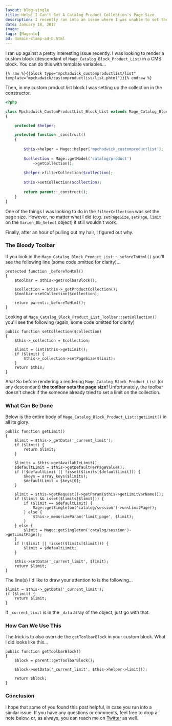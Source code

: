 ```yaml
---
layout: blog-single
title: Help! I Can't Set A Catalog Product Collection's Page Size
description: I recently ran into an issue where I was unable to set the page size on a product collection. Here I outline the issue I ran into.
date: January 18, 2017
image: 
tags: [Magento]
ad: domain-clamp-ad-b.html
---
```


I ran up against a pretty interesting issue recently. I was looking to render a custom block (descendant of `Mage_Catalog_Block_Product_List`) in a CMS block. You can do this with template variables...

```
{% raw %}{{block type="mpchadwick_customproductlist/list" template="mpchadwick/customproductlist/list.phtml"}}{% endraw %}
```

Then, in my custom product list block I was setting up the collection in the constructor.

```php
<?php

class Mpchadwick_CustomProductList_Block_List extends Mage_Catalog_Block_Product_List
{

    protected $helper;

    protected function _construct()
    {
    
        $this->helper = Mage::helper('mpchadwick_customproductlist');
        
        $collection = Mage::getModel('catalog/product')
            ->getCollection();
        
        $helper->filterCollection($collection);       
        
        $this->setCollection($collection);
         
        return parent::_construct();
    }
}
```

One of the things I was looking to do in the `filterCollection` was set the page size. However, no matter what I did (e.g. `setPageSize`, `setPage`, `limit` on the `Varien_Db_Select` object) it still wouldn't work.

Finally, after an hour of pulling out my hair, I figured out why.

<!-- excerpt_separator -->

### The Bloody Toolbar

If you look in the `Mage_Catalog_Block_Product_List::_beforeToHtml()` you'll see the following line (some code omitted for clarity)...

```php?start_inline=true
protected function _beforeToHtml()
{
    $toolbar = $this->getToolbarBlock();

    $collection = $this->_getProductCollection();
    $toolbar->setCollection($collection);

    return parent::_beforeToHtml();
}
```

Looking at `Mage_Catalog_Block_Product_List_Toolbar::setCollection()` you'll see the following (again, some code omitted for clarity)

```php?start_inline=true
public function setCollection($collection)
{
    $this->_collection = $collection;

    $limit = (int)$this->getLimit();
    if ($limit) {
        $this->_collection->setPageSize($limit);
    }
    return $this;
}
```

Aha! So before rendering a rendering `Mage_Catalog_Block_Product_List` (or any descendant) **the toolbar sets the page size!** Unfortunately, the toolbar doesn't check if the someone already tried to set a limit on the collection.

### What Can Be Done

Below is the entire body of `Mage_Catalog_Block_Product_List::getLimit()` in all its glory.

```php?start_inline=true
public function getLimit()
{
    $limit = $this->_getData('_current_limit');
    if ($limit) {
        return $limit;
    }

    $limits = $this->getAvailableLimit();
    $defaultLimit = $this->getDefaultPerPageValue();
    if (!$defaultLimit || !isset($limits[$defaultLimit])) {
        $keys = array_keys($limits);
        $defaultLimit = $keys[0];
    }

    $limit = $this->getRequest()->getParam($this->getLimitVarName());
    if ($limit && isset($limits[$limit])) {
        if ($limit == $defaultLimit) {
            Mage::getSingleton('catalog/session')->unsLimitPage();
        } else {
            $this->_memorizeParam('limit_page', $limit);
        }
    } else {
        $limit = Mage::getSingleton('catalog/session')->getLimitPage();
    }
    if (!$limit || !isset($limits[$limit])) {
        $limit = $defaultLimit;
    }

    $this->setData('_current_limit', $limit);
    return $limit;
}
```

The line(s) I'd like to draw your attention to is the following...

```php?start_inline=true
$limit = $this->_getData('_current_limit');
if ($limit) {
    return $limit;
}
```

If `_current_limit` is in the `_data` array of the object, just go with that.

### How Can We Use This

The trick is to also override the `getToolbarBlock` in your custom block. What I did looks like this...

```php?start_inline=true
public function getToolbarBlock()
{
    $block = parent::getToolbarBlock();

    $block->setData('_current_limit', $this->helper->limit());

    return $block;
}
```


### Conclusion

I hope that some of you found this post helpful, in case you run into a similar issue. If you have any questions or comments, feel free to drop a note below, or, as always, you can reach me on [Twitter](http://twitter.com/maxpchadwick) as well.
